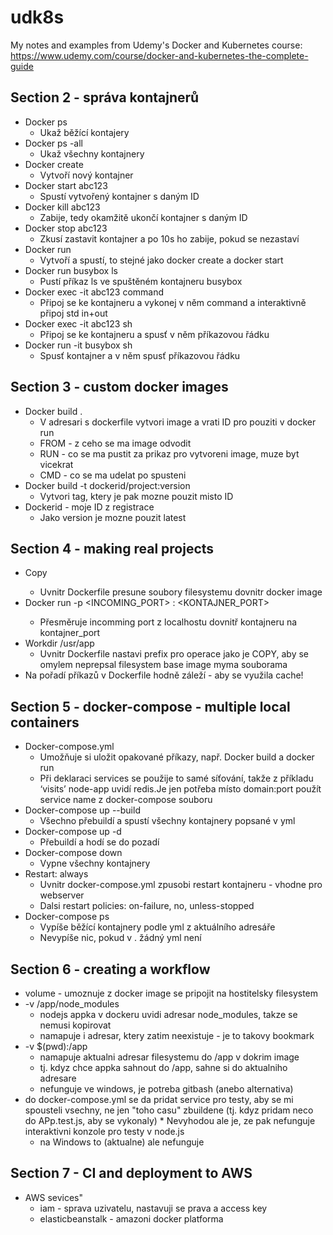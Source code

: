 # udk8s
My notes and examples from Udemy's Docker and Kubernetes course: https://www.udemy.com/course/docker-and-kubernetes-the-complete-guide

## Section 2 - správa kontajnerů
* Docker ps
  * Ukaž běžící kontajery
* Docker ps -all
  * Ukaž všechny kontajnery
* Docker create
  * Vytvoří nový kontajner
* Docker start abc123
  * Spustí vytvořený kontajner s daným ID
* Docker kill abc123
  * Zabije, tedy okamžitě ukončí kontajner s daným ID
* Docker stop abc123
  * Zkusí zastavit kontajner a po 10s ho zabije, pokud se nezastaví
* Docker run
  * Vytvoří a spustí, to stejné jako docker create a docker start
* Docker run busybox ls
  * Pustí příkaz ls ve spuštěném kontajneru busybox
* Docker exec -it abc123 command
  * Připoj se ke kontajneru a vykonej v něm command a interaktivně připoj std in+out
* Docker exec -it abc123 sh
  * Připoj se ke kontajneru a spusť v něm příkazovou řádku
* Docker run -it busybox sh
  * Spusť kontajner a v něm spusť příkazovou řádku

## Section 3 - custom docker images
* Docker build .
  * V adresari s dockerfile vytvori image a vrati ID pro pouziti v docker run
  * FROM - z ceho se ma image odvodit
  * RUN - co se ma pustit za prikaz pro vytvoreni image, muze byt vicekrat
  * CMD - co se ma udelat po spusteni
* Docker build -t dockerid/project:version
  * Vytvori tag, ktery je pak mozne pouzit misto ID
* Dockerid - moje ID z registrace
  * Jako version je mozne pouzit latest

## Section 4 - making real projects
* Copy <from> <to>
  * Uvnitr Dockerfile presune soubory filesystemu dovnitr docker image
* Docker run -p <INCOMING_PORT> : <KONTAJNER_PORT> <imagename>
  * Přesměruje incomming port z localhostu dovnitř kontajneru na kontajner_port
* Workdir /usr/app
  * Uvnitr Dockerfile nastavi prefix pro operace jako je COPY, aby se omylem neprepsal filesystem base image myma souborama
* Na pořadí příkazů v Dockerfile hodně záleží - aby se využila cache!

## Section 5 - docker-compose - multiple local containers
* Docker-compose.yml
  * Umožňuje si uložit opakované příkazy, např. Docker build a docker run
  * Při deklaraci services se použije to samé síťování, takže z příkladu ‘visits’ node-app uvidí redis.Je jen potřeba místo domain:port použít service name z docker-compose souboru
* Docker-compose up --build
  * Všechno přebuildí a spustí všechny kontajnery popsané v yml
* Docker-compose up -d
  * Přebuildí a hodí se do pozadí
* Docker-compose down
  * Vypne všechny kontajnery
* Restart: always
  * Uvnitr docker-compose.yml zpusobi restart kontajneru - vhodne pro webserver
  * Dalsi restart policies: on-failure, no, unless-stopped
* Docker-compose ps
  * Vypíše běžící kontajnery podle yml z aktuálního adresáře
  * Nevypíše nic, pokud v . žádný yml není

## Section 6 - creating a workflow
* volume - umoznuje z docker image se pripojit na hostitelsky filesystem
* -v /app/node_modules 
  * nodejs appka v dockeru uvidi adresar node_modules, takze se nemusi kopirovat
  * namapuje i adresar, ktery zatim neexistuje - je to takovy bookmark
* -v $(pwd):/app
  * namapuje aktualni adresar filesystemu do /app v dokrim image
  * tj. kdyz chce appka sahnout do /app, sahne si do aktualniho adresare
  * nefunguje ve windows, je potreba gitbash (anebo alternativa)
* do docker-compose.yml se da pridat service pro testy, aby se mi spousteli vsechny, ne jen "toho casu" zbuildene (tj. kdyz pridam neco do APp.test.js, aby se vykonaly)  * Nevyhodou ale je, ze pak nefunguje interaktivni konzole pro testy v node.js
  * na Windows to (aktualne) ale nefunguje

## Section 7 - CI and deployment to AWS
* AWS sevices"
  * iam - sprava uzivatelu, nastavuji se prava a access key
  * elasticbeanstalk - amazoni docker platforma



